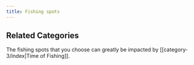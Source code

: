```yaml
---
title: Fishing spots
---
```

## Related Categories
The fishing spots that you choose can greatly be impacted by [[category-3/index|Time of Fishing]].

